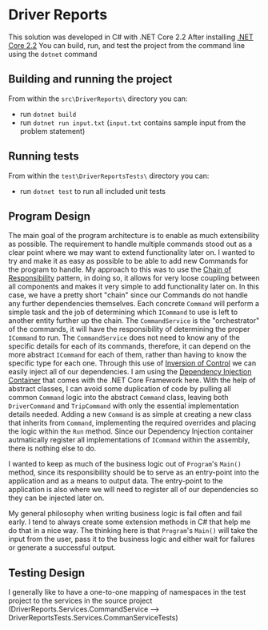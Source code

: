 # Driver Reports
This solution was developed in C# with .NET Core 2.2
After installing [.NET Core 2.2](https://dotnet.microsoft.com/download/dotnet-core/2.2)
You can build, run, and test the project from the command line using the `dotnet` command

## Building and running the project
From within the `src\DriverReports\` directory you can:
* run `dotnet build`
* run `dotnet run input.txt` (`input.txt` contains sample input from the problem statement)

## Running tests
From within the `test\DriverReportsTests\` directory you can:
* run `dotnet test` to run all included unit tests

## Program Design
The main goal of the program architecture is to enable as much extensibility as possible. The requirement to handle multiple commands stood out as a clear point where we may want to extend functionality later on. I wanted to try and make it as easy as possible to be able to add new Commands for the program to handle. My approach to this was to use the [Chain of Responsibility](https://en.wikipedia.org/wiki/Chain-of-responsibility_pattern) pattern, in doing so, it allows for very loose coupling between all components and makes it very simple to add functionality later on. In this case, we have a pretty short "chain" since our Commands do not handle any further dependencies themselves. Each concrete `Command` will perform a simple task and the job of determining which `ICommand` to use is left to another entity further up the chain. The `CommandService` is the "orchestrator" of the commands, it will have the responsibility of determining the proper `ICommand` to run. The `CommandService` does not need to know any of the specific details for each of its commands, therefore, it can depend on the more abstract `ICommand` for each of them, rather than having to know the specific type for each one. Through this use of [Inversion of Control](https://en.wikipedia.org/wiki/Inversion_of_control) we can easily inject all of our dependencies. I am using the [Dependency Injection Container](https://msdn.microsoft.com/en-us/magazine/mt707534.aspx) that comes with the .NET Core Framework here. With the help of abstract classes, I can avoid some duplication of code by pulling all common `Command` logic into the abstract `Command` class, leaving both `DriverCommand` and `TripCommand` with only the essential implementation details needed. Adding a new `Command` is as simple at creating a new class that inherits from `Command`, implementing the required overrides and placing the logic within the `Run` method. Since our Dependency Injection container autmatically register all implementations of `ICommand` within the assembly, there is nothing else to do.

I wanted to keep as much of the business logic out of `Program`'s `Main()` method, since its responsibility should be to serve as an entry-point into the application and as a means to output data. The entry-point to the application is also where we will need to register all of our dependencies so they can be injected later on.

My general philosophy when writing business logic is fail often and fail early. I tend to always create some extension methods in C# that help me do that in a nice way. The thinking here is that `Program`'s `Main()` will take the input from the user, pass it to the business logic and either wait for failures or generate a successful output. 

## Testing Design
I generally like to have a one-to-one mapping of namespaces in the test project to the services in the source project (DriverReports.Services.CommandService --> DriverReportsTests.Services.CommanServiceTests)
